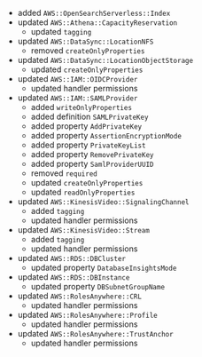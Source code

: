 - added `AWS::OpenSearchServerless::Index`
- updated `AWS::Athena::CapacityReservation`
  - updated `tagging`
- updated `AWS::DataSync::LocationNFS`
  - removed `createOnlyProperties`
- updated `AWS::DataSync::LocationObjectStorage`
  - updated `createOnlyProperties`
- updated `AWS::IAM::OIDCProvider`
  - updated handler permissions
- updated `AWS::IAM::SAMLProvider`
  - added `writeOnlyProperties`
  - added definition `SAMLPrivateKey`
  - added property `AddPrivateKey`
  - added property `AssertionEncryptionMode`
  - added property `PrivateKeyList`
  - added property `RemovePrivateKey`
  - added property `SamlProviderUUID`
  - removed `required`
  - updated `createOnlyProperties`
  - updated `readOnlyProperties`
- updated `AWS::KinesisVideo::SignalingChannel`
  - added `tagging`
  - updated handler permissions
- updated `AWS::KinesisVideo::Stream`
  - added `tagging`
  - updated handler permissions
- updated `AWS::RDS::DBCluster`
  - updated property `DatabaseInsightsMode`
- updated `AWS::RDS::DBInstance`
  - updated property `DBSubnetGroupName`
- updated `AWS::RolesAnywhere::CRL`
  - updated handler permissions
- updated `AWS::RolesAnywhere::Profile`
  - updated handler permissions
- updated `AWS::RolesAnywhere::TrustAnchor`
  - updated handler permissions

